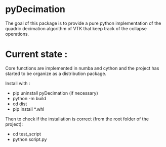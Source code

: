 # pyDecimation
The goal of this package is to provide a pure python implementation of the quadric decimation algorithm of VTK that keep track of the collapse operations.

# Current state :

Core functions are implemented in numba and cython and the project has started to be organize as a distribution package.

Install with :
- pip uninstall pyDecimation (if necessary)
- python -m build
- cd dist
- pip install *.whl

Then to check if the installation is correct (from the root folder of the project):
- cd test_script
- python script.py

